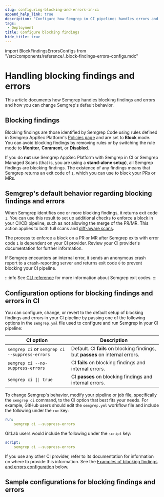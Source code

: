 ```yaml
---
slug: configuring-blocking-and-errors-in-ci
append_help_link: true
description: "Configure how Semgrep in CI pipelines handles errors and blocks findings."
tags:
 - Deployment
title: Configure blocking findings
hide_title: true
---
```


import BlockFindingsErrorsConfigs from "/src/components/reference/_block-findings-errors-configs.mdx"

# Handling blocking findings and errors

This article documents how Semgrep handles blocking findings and errors and how you can change Semgrep's default behavior.

## Blocking findings

Blocking findings are those identified by Semgrep Code using rules defined in Semgrep AppSec Platform's [Policies page](https://semgrep.dev/orgs/-/policies) and are set to **Block** mode. You can avoid blocking findings by removing rules or by switching the rule mode to **Monitor**, **Comment**, or **Disabled**.

If you do **not** use Semgrep AppSec Platform with Semgrep in CI or Semgrep Managed Scans (that is, you are using a **stand-alone setup**), all Semgrep findings are blocking findings. The existence of any findings means that Semgrep returns an exit code of `1`, which you can use to block your PRs or MRs.

## Semgrep's default behavior regarding blocking findings and errors

When Semgrep identifies one or more blocking findings, it returns exit code `1`. You can use this result to set up additional checks to enforce a block in your CI/CD pipeline, such as not allowing the merge of the PR/MR. This action applies to both full scans and [diff-aware scans](/semgrep-code/glossary#diff-aware-scan).

The process to enforce a block on a PR or MR after Semgrep exits with error code `1` is dependent on your CI provider. Review your CI provider's documentation for further information.

If Semgrep encounters an internal error, it sends an anonymous crash report to a crash-reporting server and returns exit code `0` to prevent blocking your CI pipeline.

:::info
See [CLI reference](/cli-reference#exit-codes) for more information about Semgrep exit codes.
:::

## Configuration options for blocking findings and errors in CI
 
You can configure, change, or revert to the default setup of blocking findings and errors in your CI pipeline by passing one of the following options in the `semgrep.yml` file used to configure and run Semgrep in your CI pipeline:

| CI option | Description |
|------------------------------------------------|-------------------------------------|
| `semgrep ci` or `semgrep ci --suppress-errors` | Default. CI **fails** on blocking findings, but **passes** on internal errors. |
| `semgrep ci --no-suppress-errors` | CI **fails** on blocking findings and internal errors. |
| <code>semgrep ci &vert;&vert; true</code> | CI **passes** on blocking findings and internal errors. |

To change Semgrep's behavior, modify your pipeline or job file, specifically the `semgrep ci` command, to the CI option that best fits your needs. For example, GitHub users should edit the `semgrep.yml` workflow file and include the following under the `run` key:

```yaml
run:
    semgrep ci --suppress-errors
```

GitLab users would include the following under the `script` key:

```yaml
script:
    semgrep ci --suppress-errors
```

If you use any other CI provider, refer to its documentation for information on where to provide this information. 
See the [Examples of blocking findings and errors configuration](#examples-of-blocking-findings-and-errors-configuration) below.


## Sample configurations for blocking findings and errors

<BlockFindingsErrorsConfigs />
